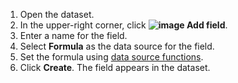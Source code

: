 1. Open the dataset.
1. In the upper-right corner, click **![image](../../../_assets/plus-sign.svg) Add field**.
1. Enter a name for the field.
1. Select **Formula** as the data source for the field.
1. Set the formula using [data source functions](../../../_api-ref/datalens/function-ref/all.md).
1. Click **Create**. The field appears in the dataset.

